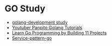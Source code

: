 # GO Study

- [golang-development study](https://youtu.be/W5b64DXeP0o)
- [Youtuber Panpito Golang Tutorials](https://www.youtube.com/channel/UCYrXTxqcncKcHh6uc2kpg8w/videos)
- [Learn Go Programming by Building 11 Projects](https://youtu.be/jFfo23yIWac)
- [Service-pattern-go](https://irahardianto.github.io/service-pattern-go/#install)

